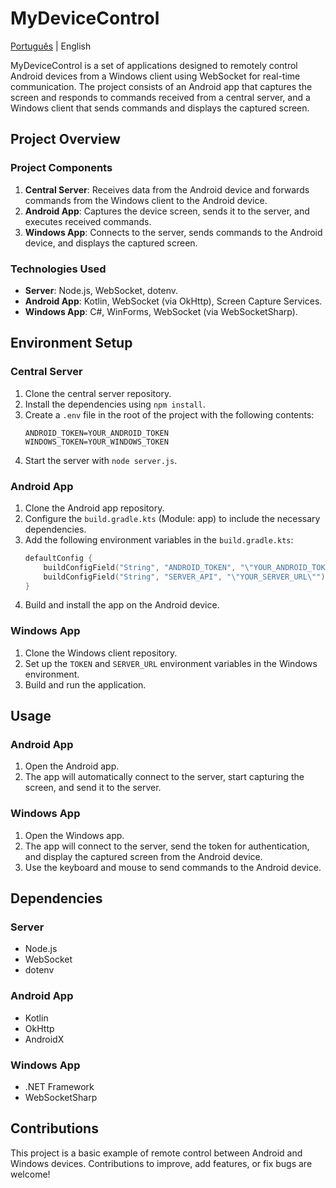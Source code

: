 # MyDeviceControl

[Português](README.pt.md) | English

MyDeviceControl is a set of applications designed to remotely control Android devices from a Windows client using WebSocket for real-time communication. The project consists of an Android app that captures the screen and responds to commands received from a central server, and a Windows client that sends commands and displays the captured screen.

## Project Overview

### Project Components

1. **Central Server**: Receives data from the Android device and forwards commands from the Windows client to the Android device.
2. **Android App**: Captures the device screen, sends it to the server, and executes received commands.
3. **Windows App**: Connects to the server, sends commands to the Android device, and displays the captured screen.

### Technologies Used

- **Server**: Node.js, WebSocket, dotenv.
- **Android App**: Kotlin, WebSocket (via OkHttp), Screen Capture Services.
- **Windows App**: C#, WinForms, WebSocket (via WebSocketSharp).

## Environment Setup

### Central Server

1. Clone the central server repository.
2. Install the dependencies using `npm install`.
3. Create a `.env` file in the root of the project with the following contents:
    ```dotenv
    ANDROID_TOKEN=YOUR_ANDROID_TOKEN
    WINDOWS_TOKEN=YOUR_WINDOWS_TOKEN
    ```
4. Start the server with `node server.js`.

### Android App

1. Clone the Android app repository.
2. Configure the `build.gradle.kts` (Module: app) to include the necessary dependencies.
3. Add the following environment variables in the `build.gradle.kts`:
    ```kotlin
    defaultConfig {
        buildConfigField("String", "ANDROID_TOKEN", "\"YOUR_ANDROID_TOKEN\"")
        buildConfigField("String", "SERVER_API", "\"YOUR_SERVER_URL\"")
    }
    ```
4. Build and install the app on the Android device.

### Windows App

1. Clone the Windows client repository.
2. Set up the `TOKEN` and `SERVER_URL` environment variables in the Windows environment.
3. Build and run the application.

## Usage

### Android App

1. Open the Android app.
2. The app will automatically connect to the server, start capturing the screen, and send it to the server.

### Windows App

1. Open the Windows app.
2. The app will connect to the server, send the token for authentication, and display the captured screen from the Android device.
3. Use the keyboard and mouse to send commands to the Android device.

## Dependencies

### Server

- Node.js
- WebSocket
- dotenv

### Android App

- Kotlin
- OkHttp
- AndroidX

### Windows App

- .NET Framework
- WebSocketSharp

## Contributions

This project is a basic example of remote control between Android and Windows devices. Contributions to improve, add features, or fix bugs are welcome!